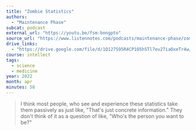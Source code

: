 ```yaml
---
title: "Zombie Statistics"
authors:
  - "Maintenance Phase"
subcat: podcast
external_url: "https://youtu.be/fsm-bnngpto"
source_url: "https://www.listennotes.com/podcasts/maintenance-phase/zombie-statistics-spectacular-z6ywujYFNIQ/"
drive_links:
  - "https://drive.google.com/file/d/1Q127595R4CP1O5h5Tl7eu27iaOxeTr4w/view?usp=drivesdk"
course: intellect
tags:
  - science
  - medicine
year: 2022
month: apr
minutes: 58
---
```


> I think most people, who see and experience these statistics take them passively as just like, "That's just concrete information." 
They don't think of it as a question of like, "Who's the person you want to be?"
